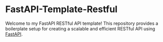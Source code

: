 # FastAPI-Template-Restful
Welcome to my FastAPI RESTful API template! This repository provides a boilerplate setup for creating a scalable and efficient RESTful API using [FastAPI](https://fastapi.tiangolo.com/).
